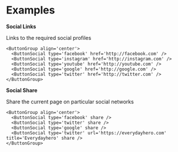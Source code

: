 # Examples

**Social Links**

Links to the required social profiles

```
<ButtonGroup align='center'>
  <ButtonSocial type='facebook' href='http://facebook.com' />
  <ButtonSocial type='instagram' href='http://instagram.com' />
  <ButtonSocial type='youtube' href='http://youtube.com' />
  <ButtonSocial type='google' href='http://google.com' />
  <ButtonSocial type='twitter' href='http://twitter.com' />
</ButtonGroup>
```

**Social Share**

Share the current page on particular social networks

```
<ButtonGroup align='center'>
  <ButtonSocial type='facebook' share />
  <ButtonSocial type='twitter' share />
  <ButtonSocial type='google' share />
  <ButtonSocial type='twitter' url='https://everydayhero.com' title='Everydayhero' share />
</ButtonGroup>
```
